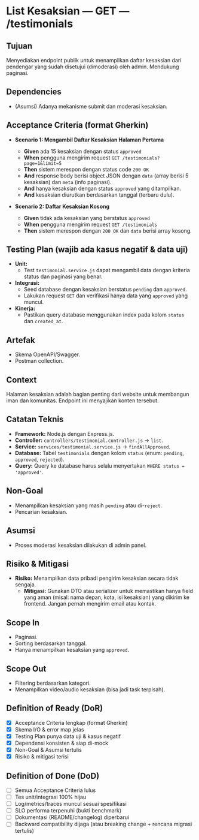 # List Kesaksian — GET — /testimonials

## Tujuan
Menyediakan endpoint publik untuk menampilkan daftar kesaksian dari pendengar yang sudah disetujui (dimoderasi) oleh admin. Mendukung paginasi.

## Dependencies
- (Asumsi) Adanya mekanisme submit dan moderasi kesaksian.

## Acceptance Criteria (format Gherkin)
- **Scenario 1: Mengambil Daftar Kesaksian Halaman Pertama**
  - **Given** ada 15 kesaksian dengan status `approved`
  - **When** pengguna mengirim request `GET /testimonials?page=1&limit=5`
  - **Then** sistem merespon dengan status code `200 OK`
  - **And** response body berisi object JSON dengan `data` (array berisi 5 kesaksian) dan `meta` (info paginasi).
  - **And** hanya kesaksian dengan status `approved` yang ditampilkan.
  - **And** kesaksian diurutkan berdasarkan tanggal (terbaru dulu).

- **Scenario 2: Daftar Kesaksian Kosong**
  - **Given** tidak ada kesaksian yang berstatus `approved`
  - **When** pengguna mengirim request `GET /testimonials`
  - **Then** sistem merespon dengan `200 OK` dan `data` berisi array kosong.

## Testing Plan (wajib ada kasus negatif & data uji)
- **Unit:**
  - Test `testimonial.service.js` dapat mengambil data dengan kriteria status dan paginasi yang benar.
- **Integrasi:**
  - Seed database dengan kesaksian berstatus `pending` dan `approved`.
  - Lakukan request `GET` dan verifikasi hanya data yang `approved` yang muncul.
- **Kinerja:**
  - Pastikan query database menggunakan index pada kolom `status` dan `created_at`.

## Artefak
- Skema OpenAPI/Swagger.
- Postman collection.

## Context
Halaman kesaksian adalah bagian penting dari website untuk membangun iman dan komunitas. Endpoint ini menyajikan konten tersebut.

## Catatan Teknis
- **Framework:** Node.js dengan Express.js.
- **Controller:** `controllers/testimonial.controller.js` -> `list`.
- **Service:** `services/testimonial.service.js` -> `findAllApproved`.
- **Database:** Tabel `testimonials` dengan kolom `status` (enum: `pending`, `approved`, `rejected`).
- **Query:** Query ke database harus selalu menyertakan `WHERE status = 'approved'`.

## Non-Goal
- Menampilkan kesaksian yang masih `pending` atau di-`reject`.
- Pencarian kesaksian.

## Asumsi
- Proses moderasi kesaksian dilakukan di admin panel.

## Risiko & Mitigasi
- **Risiko:** Menampilkan data pribadi pengirim kesaksian secara tidak sengaja.
  - **Mitigasi:** Gunakan DTO atau serializer untuk memastikan hanya field yang aman (misal: nama depan, kota, isi kesaksian) yang dikirim ke frontend. Jangan pernah mengirim email atau kontak.

## Scope In
- Paginasi.
- Sorting berdasarkan tanggal.
- Hanya menampilkan kesaksian yang `approved`.

## Scope Out
- Filtering berdasarkan kategori.
- Menampilkan video/audio kesaksian (bisa jadi task terpisah).

## Definition of Ready (DoR)
- [x] Acceptance Criteria lengkap (format Gherkin)  
- [x] Skema I/O & error map jelas  
- [x] Testing Plan punya data uji & kasus negatif  
- [x] Dependensi konsisten & siap di-mock  
- [x] Non-Goal & Asumsi tertulis  
- [x] Risiko & mitigasi terisi  

## Definition of Done (DoD)
- [ ] Semua Acceptance Criteria lulus  
- [ ] Tes unit/integrasi 100% hijau  
- [ ] Log/metrics/traces muncul sesuai spesifikasi  
- [ ] SLO performa terpenuhi (bukti benchmark)  
- [ ] Dokumentasi (README/changelog) diperbarui  
- [ ] Backward compatibility dijaga (atau breaking change + rencana migrasi tertulis)  

